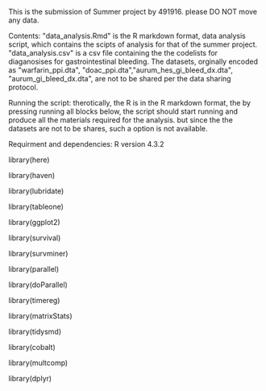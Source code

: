 This is the submission of Summer project by 491916. please DO NOT move any data. 

Contents: 
"data_analysis.Rmd" is the R markdown format, data analysis script, which contains the scipts of analysis for that of the summer project. 
"data_analysis.csv" is a csv file containing the the codelists for diaganosises for gastrointestinal bleeding. 
The datasets, orginally encoded as "warfarin_ppi.dta", "doac_ppi.dta","aurum_hes_gi_bleed_dx.dta", "aurum_gi_bleed_dx.dta", are not to be shared per the data sharing protocol. 

Running the script: 
therotically, the R is in the R markdown format, the by pressing running all blocks below, the script should start running and produce all the materials required for the analysis. 
but since the the datasets are not to be shares, such a option is not available. 

Requirment and dependencies: 
R version 4.3.2

library(here)

library(haven)

library(lubridate)

library(tableone) 

library(ggplot2)

library(survival)

library(survminer)

library(parallel)

library(doParallel)

library(timereg)

library(matrixStats) 

library(tidysmd)

library(cobalt)

library(multcomp)

library(dplyr)
